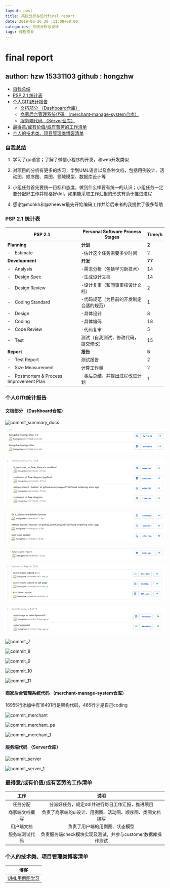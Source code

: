 ```yaml
---
layout: post
title: 系统分析与设计final report
date: 2018-06-26 20 :11:00+00:00
categories: 系统分析与设计
tags: 课程作业
---
```

# final report

## author: hzw 15331103  github : hongzhw

- [自我总结](#自我总结)
- [PSP 2.1 统计表](#psp-21-统计表)
- [个人GITt统计报告](#个人gitt统计报告)
  - [文档部分 （Dashboard仓库）](#文档部分-dashboard仓库)
  - [商家后台管理系统代码 （merchant-manage-system仓库）](#商家后台管理系统代码-merchant-manage-system仓库)
  - [服务端代码 （Server仓库）](#服务端代码-server仓库)
- [最得意/或有价值/或有苦劳的工作清单](#最得意或有价值或有苦劳的工作清单)
- [个人的技术类、项目管理类博客清单](#个人的技术类项目管理类博客清单)

### 自我总结

1. 学习了go语言；了解了微信小程序的开发，和web开发类似

2. 对项目的分析有更多的练习，学到UML语言以及各种文档，包括用例设计、活动图、顺序图、类图、领域模型、数据库设计等

3. 小组任务首先要统一目标和态度，做到什么样要有统一的认识；小组任务一定要分配好工作并规格好ddl，如果能采取工作汇报的形式有助于推进进程

4. 感谢@mohkh和@zheever最先开始编码工作并给后来者的我提供了很多帮助

### PSP 2.1 统计表

| PSP 2.1 | Personal Software Process Stages | Time/h |
| - | - | - |
| **Planning** | **计划** | **2** |
| -　Estimate | -估计这个任务需要多少时间  | 2 |
| **Development** | **开发** | **77** |
| -　Analysis | -需求分析（包括学习新技术） | 14 |
| -　Design Spec | -生成设计文档 | 14 |
| -　Design Review | -设计复审（和同事审核设计文档） | 2 |
| -　Coding Standard | -代码规范（为目前的开发制定合适的规范） | 1 |
| -　Design | -具体设计 | 8 |
| -　Coding| -具体编码 | 18 |
| -　Code Review | -代码复审 | 5 |
| -　Test | 测试（自我测试，修改代码，提交修改） | 15 |
| **Report** | **报告** | **5** |
| -　Test Report | 测试报告 | 2 |
| -　Size Measurement| 计算工作量 | 2 |
| -　Postmortem & Process Improvement Plan| -事后总结，并提出过程改进计划| 1 |

### 个人GITt统计报告

#### 文档部分 （Dashboard仓库）

![commit_summary_docs](../assets/sad/finalReport/commit_summary_docs.jpg)

![commit_1](../assets/sad/finalReport/commit_1.jpg)

![commit_2](../assets/sad/finalReport/commit_2.jpg)

![commit_3](../assets/sad/finalReport/commit_3.jpg)

![commit_4](../assets/sad/finalReport/commit_4.jpg)

![commit_5](../assets/sad/finalReport/commit_5.jpg)

![commit_6](../assets/sad/finalReport/commit_6.jpg)

![commit_7](../assets/sad/finalReport/commit_7.jpg)

![commit_8](../assets/sad/finalReport/commit_8.jpg)

![commit_9](../assets/sad/finalReport/commit_9.jpg)

![commit_10](../assets/sad/finalReport/commit_10.jpg)

![commit_11](../assets/sad/finalReport/commit_11.jpg)

#### 商家后台管理系统代码 （merchant-manage-system仓库）

16955行添加中有16491行是架构代码，465行才是自己coding

![commit_merchant](../assets/sad/finalReport/commit_merchant.jpg)

![commit_merchant_ps](../assets/sad/finalReport/commit_merchant_ps.jpg)

![commit_merchant_1](../assets/sad/finalReport/commit_merchant_1.jpg)


#### 服务端代码 （Server仓库）

![commit_server](../assets/sad/finalReport/commit_server.jpg)

![commit_server_1](../assets/sad/finalReport/commit_server_1.jpg)

### 最得意/或有价值/或有苦劳的工作清单

| 工作 | 说明 |
| :--: | :--: |
| 任务分配 | 分派好任务，规定ddl并进行每日工作汇报，推进项目 |
| 商家端文档撰写 | 负责了商家端的ui设计、用例图、活动图、顺序图、类图文档编写 |
| 用户端文档 | 负责了用户端的用例图、状态模型 |
| 服务端测试代码 | 负责服务端check模块实现及测试，并参与customer数据库操作测试 |

### 个人的技术类、项目管理类博客清单

| 博客 |
| :--: |
|[UML用例图学习](https://github.com/hongzhw/hongzhw.github.io/blob/master/_posts/2018-04-15-assigment3.md) |
